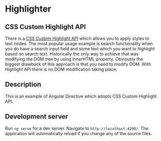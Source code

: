 # Highlighter

## CSS Custom Highlight API

There is a [CSS Custom Highlight API](https://developer.mozilla.org/en-US/docs/Web/API/CSS_Custom_Highlight_API) which allows you to apply styles to text nodes. The most popular usage example is search functionality when you do have a search input field and some text which you want to highlight based on search text. Historically the only way to achieve that was modifying the DOM tree by using innerHTML property. Obviously the biggest drawback of this approach is that you need to modify DOM. With Highlight API there is no DOM modification taking place.

## Description

This is an example of Angular Directive which adopts CSS Custom Highlight API.

## Development server

Run `ng serve` for a dev server. Navigate to `http://localhost:4200/`. The application will automatically reload if you change any of the source files.
